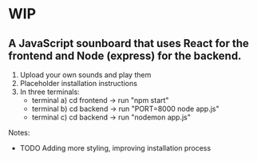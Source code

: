 <h1>WIP</h1>
<h2>A JavaScript sounboard that uses React for the frontend and Node (express) for the backend.</h2>

1. Upload your own sounds and play them
2. Placeholder installation instructions
3. In three terminals: <br/>
    - terminal a) cd frontend -> run "npm start" <br/>
    - terminal b) cd backend -> run "PORT=8000 node app.js" <br/>
    - terminal c) cd backend -> run "nodemon app.js" <br/>

Notes:
- TODO Adding more styling, improving installation process
